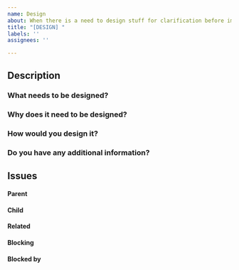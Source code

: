 ```yaml
---
name: Design
about: When there is a need to design stuff for clarification before implementation
title: "[DESIGN] "
labels: ''
assignees: ''

---
```


## Description



### What needs to be designed?



### Why does it need to be designed?



### How would you design it?



### Do you have any additional information?



##  Issues
<!--
If it is possible, link issues via task lists sorted by issue numbers like:

- [ ] #1 [BUG] X is not working
- [ ] #2 [DESIGN] Design for X
-->

#### Parent



#### Child



#### Related



#### Blocking
<!-- This issue is blocking other issues. Once this issue is done, we can work on the other issues. -->



#### Blocked by
<!-- This issue is blocked by other issues. Once the other issues are done, we can work on this issue. -->
